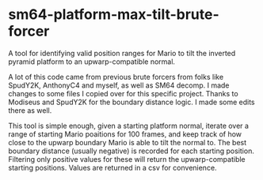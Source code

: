 # sm64-platform-max-tilt-brute-forcer
A tool for identifying valid position ranges for Mario to tilt the inverted pyramid platform to an upwarp-compatible normal.

A lot of this code came from previous brute forcers from folks like SpudY2K, AnthonyC4 and myself, as well as SM64 decomp.
I made changes to some files I copied over for this specific project.
Thanks to Modiseus and SpudY2K for the boundary distance logic. I made some edits there as well.

This tool is simple enough, given a starting platform normal, iterate over a range of starting Mario poaitions for 100 frames, and keep track of how close to the upwarp boundary Mario is able to tilt the normal to.
The best boundary distance (usually negative) is recorded for each starting position. Filtering only positive values for these will return the upwarp-compatible starting positions.
Values are returned in a csv for convenience.
